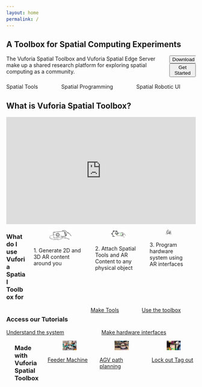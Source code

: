 ```yaml
---
layout: home
permalink: /
---
```

<!--- references for styling: https://bulma.io/documentation/ --->
<section class="section">
    <div class="container">
        <h1 class="title">A Toolbox for Spatial Computing Experiments</h1>
    </div>
    <div class="container">
        <div class="columns is-vcentered  is-multiline ">
            <div class="column">
                The Vuforia Spatial Toolbox and Vuforia Spatial Edge Server make up a shared research platform for exploring spatial computing as a community.
            </div>
            <div class="column is-one-third">
                <div class="buttons is-pulled-right">
                    <button class="button is-success is-outlined is-pulled-right" onclick="location.href='/docs/use';">Download</button>
                    <button class="button is-success is-outlined is-pulled-right" onclick="location.href='/docs/use';">Get Started</button>
                </div>
            </div>
        </div>
    </div>
    <div class="container">
        <div class="columns is-vcentered is-centered  is-multiline ">
            <div class="column is-one-third">
                <img src="resources/distance.gif" alt=""/>
                <div class="column is-full">
                    Spatial Tools
                </div>
            </div>
            <div class="column is-one-third">
                <img src="resources/vst.gif" alt=""/>
                <div class="column is-full">
                    Spatial Programming
                </div>
            </div>
            <div class="column is-one-third">
                <img src="resources/mir.gif" alt=""/>
                <div class="column is-full">
                    Spatial Robotic UI
                </div>
            </div>
        </div>
    </div>
    <div class="container">
        <h1 class="title">What is Vuforia Spatial Toolbox?</h1>
    </div>
    <div class="container">
    <div class="column is-full" style="position: relative; width: 100%; height: 0; padding-bottom: 56.25%;">
                  <iframe src="https://www.youtube.com/embed/JLP2t7yymnQ?rel=0" frameborder="0" allow="autoplay;" allowfullscreen class="video" style="position: absolute;top: 0; left: 0; width: 100%; height: 100%;">
                  <img src = "resources/toolboxVideoPlaceholder.jpg" border = "0">
                  </iframe>
           </div>
</div>
</section>

  <div class="columns is-vcentered is-centered  is-multiline ">
  <div class="column is-full">
  <h3>What do I use Vuforia Spatial Toolbox for</h3>
  </div>
  <div class="column is-one-third">
  <figure class="image is-5by3">
    <img src="resources/what1.jpg" alt="Image of Reality Server"/>
    </figure>
    <div class="column is-info">
        1. Generate 2D and 3D AR content around you 
    </div>
  </div>
  <div class="column is-one-third">
  <figure class="image is-5by3">
    <img src="resources/what3.jpg" alt="Image of Reality Server"/>
    </figure>
    <div class="column">
        2. Attach Spatial Tools and AR  Content to any physical object
    </div>
  </div>
  <div class="column is-one-third">
  <figure class="image is-5by3">
    <img src="resources/what2.jpg" alt="Image of Reality Server"/>
    </figure>
    <div class="column">
        3. Program hardware system using AR interfaces
    </div>
  </div>
   <div class="column is-full">
    &nbsp;
      </div>
</div>

<div class="columns is-vcentered is-centered  is-multiline ">
 <div class="column is-full">
    <h3>Access our Tutorials</h3>
  </div>
  <div class="column is-half">
   <a class="button is-medium is-fullwidth is-info is-outlined" href="https://github.com/ptcrealitylab/vuforia-spatial-toolbox-documentation/tree/master/make%20tools">
   Make Tools</a>
  </div>
  <div class="column is-half">
   <a class="button is-medium is-fullwidth is-info is-outlined" href="https://github.com/ptcrealitylab/vuforia-spatial-toolbox-documentation/tree/master/use">
   Use the toolbox</a>
  </div>
  </div><div class="columns is-vcentered is-centered">
  <div class="column is-half">
   <a class="button is-medium is-fullwidth is-info is-outlined" href="https://github.com/ptcrealitylab/vuforia-spatial-toolbox-documentation/tree/master/understandSystem">
   Understand the system</a>
  </div>
  <div class="column is-half">
    <a class="button is-medium is-fullwidth is-info is-outlined" href="https://github.com/ptcrealitylab/vuforia-spatial-toolbox-documentation/tree/master/interfaceWithHardware">
    Make hardware interfaces</a>
  </div>
</div>


<div class="columns is-vcentered is-centered  is-multiline">
  <div class="column is-full">
    &nbsp;
 </div>
 <div class="column is-full">
    <h3>Made with Vuforia Spatial Toolbox</h3>
  </div>
  <div class="column is-one-third">
  <div class="card">
    <div class="card-image">
        <figure class="image is-5by3">
            <img src="resources/feeder.jpg" alt="Placeholder image">
        </figure>
    </div>
    <div class="card-content">
           <a href="https://www.ptc.com/en/about/reality-lab/portfolio/research/editing-reality">Feeder Machine</a>
    </div>
</div>
  </div>
  <div class="column is-one-third">
<div class="card">
    <div class="card-image">
        <figure class="image is-5by3">
            <img src="resources/frida.jpg" alt="Placeholder image">
        </figure>
    </div>
    <div class="card-content">
        <div class="content">
            <a href="https://www.ptc.com/en/about/reality-lab/portfolio/research/kinetic-ar">AGV path planning</a>
        </div>
    </div>
</div>
  </div>
    <div class="column is-one-third">
  <div class="card">
        <a href="https://www.ptc.com/en/about/reality-lab/portfolio/experiment/editing-ar-in-space">
        <div class="card-image">
          <figure class="image is-5by3">
              <img src="resources/loto.jpg" alt="Placeholder image">
          </figure>      
      </div>
      <div class="card-content">
          Lock out Tag out
      </div>
      </a>
  </div>
  </div>
  </div>